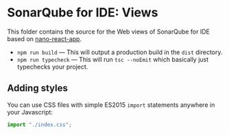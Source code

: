 # SonarQube for IDE: Views

This folder contains the source for the Web views of SonarQube for IDE based on [nano-react-app](https://github.com/nano-react-app/nano-react-app).

- `npm run build` — This will output a production build in the `dist` directory.
- `npm run typecheck` — This will run `tsc --noEmit` which basically just typechecks your project.

## Adding styles

You can use CSS files with simple ES2015 `import` statements anywhere in your Javascript:

```js
import "./index.css";
```
